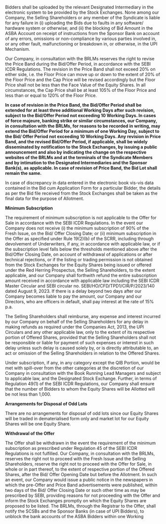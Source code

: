 Bidders shall be uploaded by the relevant Designated Intermediary in the electronic system to be provided by the Stock Exchanges. None among our Company, the Selling Shareholders or any member of the Syndicate is liable for any failure in (i) uploading the Bids due to faults in any software/ hardware system or otherwise; and (ii) the blocking of Bid Amount in the ASBA Account on receipt of instructions from the Sponsor Bank on account of any errors, omissions or non-compliance by various parties involved in, or any other fault, malfunctioning or breakdown in, or otherwise, in the UPI Mechanism.

Our Company, in consultation with the BRLMs reserves the right to revise the Price Band during the Bid/Offer Period, in accordance with the SEBI ICDR Regulations. The revision in the Price Band shall not exceed 20% on either side, i.e. the Floor Price can move up or down to the extent of 20% of the Floor Price and the Cap Price will be revised accordingly but the Floor Price shall not be less than the Face Value of the Equity Shares. In all circumstances, the Cap Price shall be at least 105% of the Floor Price and less than or equal to 120% of the Floor Price.

**In case of revision in the Price Band, the Bid/Offer Period shall be extended for at least three additional Working Days after such revision, subject to the Bid/Offer Period not exceeding 10 Working Days. In cases of force majeure, banking strike or similar circumstances, our Company, in consultation with the BRLMs, for reasons to be recorded in writing, may extend the Bid/Offer Period for a minimum of one Working Day, subject to the Bid/ Offer Period not exceeding 10 Working Days. Any revision in Price Band, and the revised Bid/Offer Period, if applicable, shall be widely disseminated by notification to the Stock Exchanges, by issuing a public announcement and also by indicating the change on the respective websites of the BRLMs and at the terminals of the Syndicate Members and by intimation to the Designated Intermediaries and the Sponsor Bank(s), as applicable. In case of revision of Price Band, the Bid Lot shall remain the same.**

In case of discrepancy in data entered in the electronic book vis-vis data contained in the Bid cum Application Form for a particular Bidder, the details as per the Bid file received from the Stock Exchanges shall be taken as the final data for the purpose of Allotment.

**Minimum Subscription**

The requirement of minimum subscription is not applicable to the Offer for Sale in accordance with the SEBI ICDR Regulations. In the event our Company does not receive (i) the minimum subscription of 90% of the Fresh Issue, on the Bid/ Offer Closing Date; or (ii) minimum subscription in the Offer as specified under Rule 19(2)(b) of the SCRR, including through devolvement of Underwriters, if any, in accordance with applicable law, or if the subscription level falls below the thresholds mentioned above after the Bid/Offer Closing Date, on account of withdrawal of applications or after technical rejections, or if the listing or trading permission is not obtained from the Stock Exchanges for the Equity Shares being issued or offered under the Red Herring Prospectus, the Selling Shareholders, to the extent applicable, and our Company shall forthwith refund the entire subscription amount received in accordance with applicable law including the SEBI ICDR Master Circular and SEBI circular no. SEBI/HO/CFD/TPD1/CIR/P/2023/140 dated August 9, 2023. If there is a delay beyond two days after our Company becomes liable to pay the amount, our Company and our Directors, who are officers in default, shall pay interest at the rate of 15% p.a.

The Selling Shareholders shall reimburse, any expense and interest incurred by our Company on behalf of the Selling Shareholders for any delay in making refunds as required under the Companies Act, 2013, the UPI Circulars and any other applicable law, only to the extent of its respective portion of Offered Shares, provided that the Selling Shareholders shall not be responsible or liable for payment of such expenses or interest in such delay unless such delay is caused solely by, or is directly attributable to, an act or omission of the Selling Shareholders in relation to the Offered Shares.

Under subscription, if any, in any category except the QIB Portion, would be met with spill-over from the other categories at the discretion of our Company in consultation with the Book Running Lead Managers and subject to applicable law, and the Designated Stock Exchange. Further, in terms of Regulation 49(1) of the SEBI ICDR Regulations, our Company shall ensure that the number of Bidders to whom the Equity Shares will be Allotted will be not less than 1,000.

**Arrangements for Disposal of Odd Lots**

There are no arrangements for disposal of odd lots since our Equity Shares will be traded in dematerialised form only and market lot for our Equity Shares will be one Equity Share.

**Withdrawal of the Offer**

The Offer shall be withdrawn in the event the requirement of the minimum subscription as prescribed under Regulation 45 of the SEBI ICDR Regulations is not fulfilled. Our Company, in consultation with the BRLMs, reserves the right not to proceed with the Fresh Issue and the Selling Shareholders, reserve the right not to proceed with the Offer for Sale, in whole or in part thereof, to the extent of respective portion of the Offered Shares, after the Bid/ Offer Opening Date but before the Allotment. In such an event, our Company would issue a public notice in the newspapers in which the pre-Offer and Price Band advertisements were published, within two days of the Bid/ Offer Closing Date or such other time as may be prescribed by SEBI, providing reasons for not proceeding with the Offer and inform the Stock Exchanges promptly on which the Equity Shares are proposed to be listed. The BRLMs, through the Registrar to the Offer, shall notify the SCSBs and the Sponsor Banks (in case of UPI Bidders), to unblock the bank accounts of the ASBA Bidders within one Working